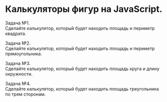 # Калькуляторы фигур на JavaScript.

Задача №1.  
Сделайте калькулятор, который будет находить площадь и периметр квадрата.  
  
Задача №2.  
Сделайте калькулятор, который будет находить площадь и периметр прямоугольника.  

Задача №3.  
Сделайте калькулятор, который будет находить площадь круга и длину окружности.  

Задача №4.  
Сделайте калькулятор, который будет находить площадь треугольника по трем сторонам.